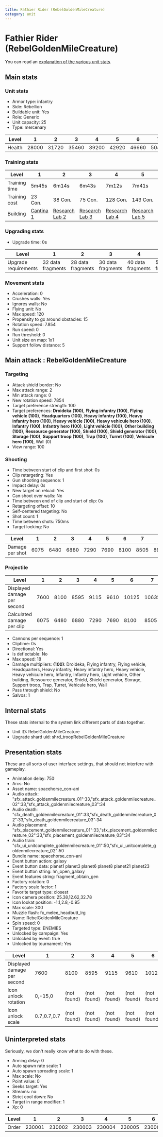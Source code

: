 ```yaml
---
title: Fathier Rider (RebelGoldenMileCreature)
category: unit
---
```


# Fathier Rider (RebelGoldenMileCreature)

You can read an [explanation  of the various unit stats](unitexplained.md).

## Main stats

### Unit stats

  * Armor type: infantry
  * Side: Rebellion
  * Buildable unit: Yes
  * Role: Generic
  * Unit capacity: 25
  * Type: mercenary

|Level |1    |2    |3    |4    |5    |6    |7    |8    |9    |10   |
|------|-----|-----|-----|-----|-----|-----|-----|-----|-----|-----|
|Health|28000|31720|35460|39200|42920|46660|50400|54120|57860|61600|


### Training stats

|Level        |1                                       |2                                     |3                                     |4                                     |5                                     |6                                     |7                                     |8                                     |9                                     |10                                     |
|-------------|----------------------------------------|--------------------------------------|--------------------------------------|--------------------------------------|--------------------------------------|--------------------------------------|--------------------------------------|--------------------------------------|--------------------------------------|---------------------------------------|
|Training time|5m45s                                   |6m14s                                 |6m43s                                 |7m12s                                 |7m41s                                 |8m10s                                 |8m39s                                 |9m8s                                  |9m37s                                 |10m                                    |
|Training cost|23 Con.                                 |38 Con.                               |75 Con.                               |128 Con.                              |143 Con.                              |218 Con.                              |285 Con.                              |398 Con.                              |540 Con.                              |1080 Con.                              |
|Building     |[Cantina 1](rebelContrabandCantina.html)|[Research Lab 2](rebelOffenseLab.html)|[Research Lab 3](rebelOffenseLab.html)|[Research Lab 4](rebelOffenseLab.html)|[Research Lab 5](rebelOffenseLab.html)|[Research Lab 6](rebelOffenseLab.html)|[Research Lab 7](rebelOffenseLab.html)|[Research Lab 8](rebelOffenseLab.html)|[Research Lab 9](rebelOffenseLab.html)|[Research Lab 10](rebelOffenseLab.html)|


### Upgrading stats

  * Upgrade time: 0s

|Level               |1                |2                |3                |4                |5                |6                |7                |8                |9                 |10                |
|--------------------|-----------------|-----------------|-----------------|-----------------|-----------------|-----------------|-----------------|-----------------|------------------|------------------|
|Upgrade requirements|32 data fragments|28 data fragments|30 data fragments|40 data fragments|50 data fragments|60 data fragments|70 data fragments|90 data fragments|120 data fragments|160 data fragments|


### Movement stats

  * Acceleration: 0
  * Crushes walls: Yes
  * Ignores walls: No
  * Flying unit: No
  * Max speed: 120
  * Propensity to go around obstacles: 15
  * Rotation speed: 7.854
  * Run speed: 0
  * Run threshold: 0
  * Unit size on map: 1x1
  * Support follow distance: 5

## Main attack : RebelGoldenMileCreature

### Targeting

  * Attack shield border: No
  * Max attack range: 2
  * Min attack range: 0
  * New rotation speed: 7854
  * Target preference strength: 100
  * Target preferences: **Droideka (100)**, **Flying infantry (100)**, **Flying vehicle (100)**, **Headquarters (100)**, **Heavy infantry (100)**, **Heavy infantry hero (100)**, **Heavy vehicle (100)**, **Heavy vehicule hero (100)**, **Infantry (100)**, **Infantry hero (100)**, **Light vehicle (100)**, **Other building (100)**, **Ressource generator (100)**, **Shield (100)**, **Shield generator (100)**, **Storage (100)**, **Support troop (100)**, **Trap (100)**, **Turret (100)**, **Vehicule hero (100)**, Wall (0)
  * View range: 100

### Shooting

  * Time between start of clip and first shot: 0s
  * Clip retargeting: Yes
  * Gun shooting sequence: 1
  * Impact delay: 0s
  * New target on reload: Yes
  * Can shoot over walls: No
  * Time between end of clip and start of clip: 0s
  * Retargeting offset: 10
  * Self-centered targeting: No
  * Shot count: 1
  * Time between shots: 750ms
  * Target locking: No

|Level          |1   |2   |3   |4   |5   |6   |7   |8   |9   |10  |
|---------------|----|----|----|----|----|----|----|----|----|----|
|Damage per shot|6075|6480|6880|7290|7690|8100|8505|8910|9315|9715|


### Projectile

|Level                      |1   |2   |3   |4   |5   |6    |7    |8    |9    |10   |
|---------------------------|----|----|----|----|----|-----|-----|-----|-----|-----|
|Displayed damage per second|7600|8100|8595|9115|9610|10125|10635|11140|11650|12145|
|Calculated damage per clip |6075|6480|6880|7290|7690|8100 |8505 |8910 |9315 |9715 |


  * Cannons per sequence: 1
  * Cliptime: 0s
  * Directional: Yes
  * Is deflectable: No
  * Max speed: 18
  * Damage multipliers: **(100)**: Droideka, Flying infantry, Flying vehicle, Headquarters, Heavy infantry, Heavy infantry hero, Heavy vehicle, Heavy vehicule hero, Infantry, Infantry hero, Light vehicle, Other building, Ressource generator, Shield, Shield generator, Storage, Support troop, Trap, Turret, Vehicule hero, Wall
  * Pass through shield: No
  * Salvos: 1

## Internal stats

These stats internal to the system link different parts of data together.

  * Unit ID: RebelGoldenMileCreature
  * Upgrade shard uid: shrd_troopRebelGoldenMileCreature

## Presentation stats

These are all sorts of user interface settings, that should not interfere with gameplay.

  * Animation delay: 750
  * Arcs: No
  * Asset name: spacehorse_con-ani
  * Audio attack: "sfx_attack_goldenmilecreature_01":33,"sfx_attack_goldenmilecreature_02":33,"sfx_attack_goldenmilecreature_03":34
  * Audio death: "sfx_death_goldenmilecreature_01":33,"sfx_death_goldenmilecreature_02":33,"sfx_death_goldenmilecreature_03":34
  * Audio placement: "sfx_placement_goldenmilecreature_01":33,"sfx_placement_goldenmilecreature_02":33,"sfx_placement_goldenmilecreature_03":34
  * Audio train: "sfx_ui_unitcomplete_goldenmilecreature_01":50,"sfx_ui_unitcomplete_goldenmilecreature_02":50
  * Bundle name: spacehorse_con-ani
  * Event button action: galaxy
  * Event button data: planet1 planet3 planet6 planet8 planet21 planet23
  * Event button string: hn_open_galaxy
  * Event features string: fragment_obtain_gen
  * Factory rotation: 0
  * Factory scale factor: 1
  * Favorite target type: closest
  * Icon camera position: 25.38,12.62,32.78
  * Icon lookat position: -1.1,2.8,-0.95
  * Max scale: 300
  * Muzzle flash: fx_melee_headbutt_lrg
  * Name: RebelGoldenMileCreature
  * Spin speed: 0
  * Targeted type: ENEMIES
  * Unlocked by campaign: Yes
  * Unlocked by event: true
  * Unlocked by tournament: Yes

|Level                      |1          |2          |3          |4          |5          |6          |7          |8          |9          |10         |
|---------------------------|-----------|-----------|-----------|-----------|-----------|-----------|-----------|-----------|-----------|-----------|
|Displayed damage per second|7600       |8100       |8595       |9115       |9610       |10125      |10635      |11140      |11650      |12145      |
|Icon unlock rotation       |0,-15,0    |(not found)|(not found)|(not found)|(not found)|(not found)|(not found)|(not found)|(not found)|(not found)|
|Icon unlock scale          |0.7,0.7,0.7|(not found)|(not found)|(not found)|(not found)|(not found)|(not found)|(not found)|(not found)|(not found)|


## Uninterpreted stats

Seriously, we don't really know what to do with these.

  * Arming delay: 0
  * Auto spawn rate scale: 1
  * Auto spawn spreading scale: 1
  * Max scale: No
  * Point value: 0
  * Seeks target: Yes
  * Streams: no
  * Strict cool down: No
  * Target in range modifier: 1
  * Xp: 0

|Level|1     |2     |3     |4     |5     |6     |7     |8     |9     |10    |
|-----|------|------|------|------|------|------|------|------|------|------|
|Order|230001|230002|230003|230004|230005|230006|230007|230008|230009|230010|



